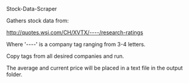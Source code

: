 Stock-Data-Scraper

Gathers stock data from:

http://quotes.wsj.com/CH/XVTX/----/research-ratings

Where '----' is a company tag ranging from 3-4 letters.


Copy tags from all desired companies and run. 

The average and current price will be placed in a text file in the output folder.

